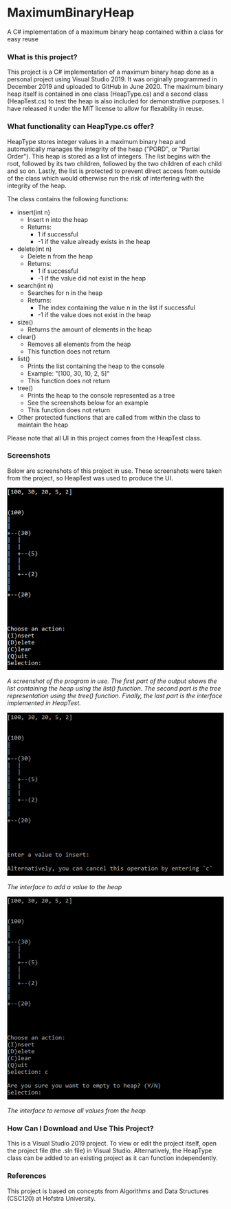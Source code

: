 # MaximumBinaryHeap
A C# implementation of a maximum binary heap contained within a class for easy reuse

### What is this project?
This project is a C# implementation of a maximum binary heap done as a personal project using Visual Studio 2019. It was originally programmed in December 2019 and uploaded to GitHub in June 2020. The maximum binary heap itself is contained in one class (HeapType.cs) and a second class (HeapTest.cs) to test the heap is also included for demonstrative purposes. I have released it under the MIT license to allow for flexability in reuse. 

### What functionality can HeapType.cs offer?

HeapType stores integer values in a maximum binary heap and automatically manages the integrity of the heap ("PORD", or "Partial Order"). This heap is stored as a list of integers. The list begins with the root, followed by its two children, followed by the two children of each child and so on. Lastly, the list is protected to prevent direct access from outside of the class which would otherwise run the risk of interfering with the integrity of the heap.

The class contains the following functions:
* insert(int n)
  * Insert n into the heap
  * Returns:
    * 1 if successful
    * -1 if the value already exists in the heap
* delete(int n)
  * Delete n from the heap
  * Returns:
    * 1 if successful
    * -1 if the value did not exist in the heap
* search(int n)
  * Searches for n in the heap
  * Returns:
    * The index containing the value n in the list if successful
    * -1 if the value does not exist in the heap
* size()
  * Returns the amount of elements in the heap
* clear()
  * Removes all elements from the heap
  * This function does not return
* list()
  * Prints the list containing the heap to the console
  * Example: "[100, 30, 10, 2, 5]"
  * This function does not return
* tree()
  * Prints the heap to the console represented as a tree
  * See the screenshots below for an example
  * This function does not return
* Other protected functions that are called from within the class to maintain the heap

Please note that all UI in this project comes from the HeapTest class.

### Screenshots

Below are screenshots of this project in use. These screenshots were taken from the project, so HeapTest was used to produce the UI.

![Game_Screenshot](Screenshots/Output.PNG)

*A screenshot of the program in use. The first part of the output shows the list containing the heap using the list() function. The second part is the tree representation using the tree() function. Finally, the last part is the interface implemented in HeapTest.*

![Game_Screenshot](Screenshots/AddValue.PNG)

*The interface to add a value to the heap*

![Game_Screenshot](Screenshots/ClearHeap.PNG)

*The interface to remove all values from the heap*

### How Can I Download and Use This Project?
This is a Visual Studio 2019 project. To view or edit the project itself, open the project file (the .sln file) in Visual Studio. Alternatively, the HeapType class can be added to an existing project as it can function independently.

### References

This project is based on concepts from Algorithms and Data Structures (CSC120) at Hofstra University.

